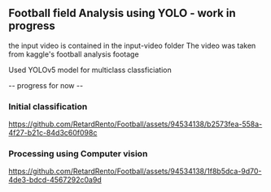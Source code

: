 ## Football field Analysis using YOLO - work in progress

the input video is contained in the input-video folder
The video was taken from kaggle's football analysis footage

Used YOLOv5 model for multiclass classficiation

-- progress for now --
### Initial classification 
https://github.com/RetardRento/Football/assets/94534138/b2573fea-558a-4f27-b21c-84d3c60f098c

### Processing using Computer vision
https://github.com/RetardRento/Football/assets/94534138/1f8b5dca-9d70-4de3-bdcd-4567292c0a9d

